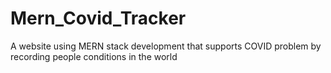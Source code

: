 # Mern_Covid_Tracker
A website using MERN stack development that supports COVID problem by recording people conditions in the world
